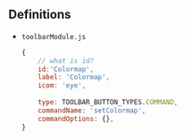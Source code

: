 Definitions
-----------

* `toolbarModule.js`

	```js
	{
		// what is id?
		id:'Colormap',
		label: 'Colormap',
		icom: 'eye',
		
		type: TOOLBAR_BUTTON_TYPES.COMMAND,
		commandName: 'setColormap',
		commandOptions: {},
	}
	```
